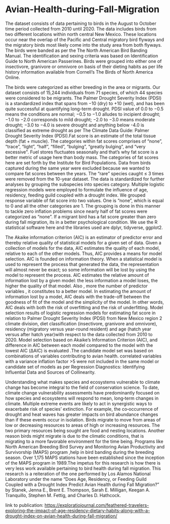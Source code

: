 # Avian-Health-during-Fall-Migration

The dataset consists of data pertaining to birds in the August to October time period collected from 2010 until 2020. The data includes birds from two different locations within north central New Mexico. These locations occur near the overlap of the Pacific and Central migratory bird flyways and the migratory birds most likely come into the study area from both flyways. The birds were banded as per the The North American Bird Banding Manual. The identification and sexing criteria was based on Identification Guide to North American Passerines. Birds were grouped into either one of insectivore, granivore or omnivore on basis of their dieting habits as per life history information available from Cornell’s The Birds of North America Online.

The birds were categorized as either breeding in the area or migrants. Our dataset consists of 15,244 individuals from 71 species, of which 44 species were considered to be migrants. The Palmer Drought Severity Index (PDSI) is a standardized index that spans from −10 (dry) to +10 (wet), and has been quite successful at quantifying long-term drought. PDSI value of 0.0 to −0.5 means the conditions are normal; −0.5 to −1.0 alludes to incipient drought; −1.0 to −2.0 corresponds to mild drought; −2.0 to −3.0 means moderate drought; −3.0 to −4.0 is severe drought and anything below -4.0 is classified as
extreme drought as per The Climate Data Guide: Palmer Drought Severity Index (PDSI).Fat score is an estimate of the total tissue depth (fat + muscle). The categories within fat scores comprises of “none”, “trace”, “light”, “half”, “filled”, “bulging”, “greatly bulging”, and “very excessive". Fuel stores fluctuates seasonally and that’s why fat score is a better metric of usage here than body mass. The 
categories of fat scores here are set forth by the Institute for Bird Populations. Data from birds captured during the same year were excluded because we wanted to compare fat scores between the years. The “rare” species caught ≤ 3 times were removed from the 10-year dataset. The data is standardized for further analyses by grouping the subspecies into species category. Multiple logistic regression models were employed to formulate the influence of age, residency, feeding guild coupled with a drought index. We grouped response variable of fat score into two values. One is “none”, which is equal to 0 and all the other categories are 1. The grouping is done in this manner to tackle zero inflation problems since nearly half of fat scores were categorized as “none”. If a migrant bird has a fat score greater than zero during fall migration, its in a better psychological condition. We use the R statistical software here and the libraries used are dplyr, tidyverse, ggplot2.

The Akaike information criterion (AIC) is an estimator of predictor error and thereby relative quality of statistical models for a given set of data. Given a collection of models for the data, AIC estimates the quality of each model, relative to each of the other models. Thus, AIC provides a means for model selection. AIC is founded on information theory. When a statistical model is used to represent the process that generated the data, the representation will almost never be exact; so some information will be lost by using the model to represent the process. AIC estimates the relative amount of information lost by a given model: the less information a model loses, the higher the quality of that model. Also , more the number of predictor variables , it constitutes to a better model. In estimating the amount of information lost by a model, AIC deals with the trade-off between the goodness of fit of the model and the simplicity of the model. In other words, AIC deals with both the risk of overfitting and the risk of underfitting.
Model selection results of logistic regression models for estimating fat score in relation to Palmer Drought Severity Index (PDSI) from New Mexico region 2 climate division, diet classification (insectivore, granivore and omnivore), residency (migratory versus year-round resident) and age (hatch year versus after hatch year)with respect to the data collected from 2010 to 2020. Model selection based on Akaike’s Information Criterion (AIC), and difference in AIC between each model compared to the model with the lowest AIC (ΔAIC) is evaluated .The candidate model set was based on combinations of variables contributing to avian health. correlated variables with a variance inflation factor >5 were not included in the same model or candidate set of models as per Regression Diagnostics: Identifying Influential Data and Sources of Collinearity.

Understanding what makes species and ecosystems vulnerable to climate change has become integral to the field of conservation science. To date, climate change vulnerability assessments have predominantly focused on how species and ecosystems will respond to mean, long‐term changes in climate. Multiple extreme events are likely to act in synergistic ways to exacerbate risk of species’ extinction. For example, the co‐occurrence of drought and heat waves has greater impacts on bird abundance changes than if these events occur in isolation. Birds migrate to move from areas of low or decreasing resources to areas of high or increasing resources. The two primary resources being sought are food and nesting locations. Another reason birds might migrate is due to the climatic conditions, that is migrating to a more favorable environment for the time being. Programs like North American Breeding Bird Survey and Monitoring Avian Productivity and Survivorship (MAPS) program ,help in bird banding during the breeding season. Over 1,175 MAPS stations have been established since the inception of the MAPS program in 1989.The impetus for this research is how there is very less work available pertaining to bird health during fall migration. This research is a reiteration of the one performed by Los Alamos National Laboratory under the name “Does Age, Residency, or Feeding Guild Coupled with a Drought Index Predict Avian Health during Fall Migration?” by Stanek, Jenna E., Brent E. Thompson, Sarah E. Milligan, Keegan A. Tranquillo, Stephen M. Fettig, and Charles D. Hathcock.

link to publication:
https://exploratiojournal.com/feathered-travelers-exploring-the-impact-of-age-residency-dietary-habits-along-with-a-drought-index-on-avian-health-during-fall-migration/
